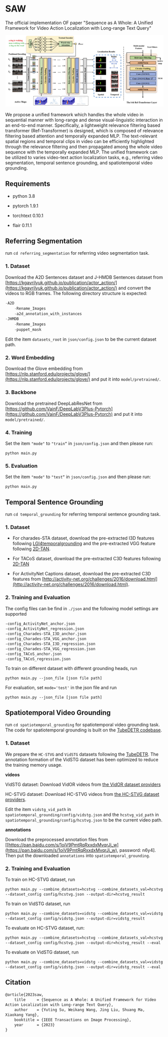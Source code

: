 # SAW

The official implementation OF paper "Sequence as A Whole: A Unified Framework for Video Action Localization with Long-range Text Query"

![](./docs/net.png)

We propose a unified framework which handles the whole video in sequential manner with long-range and dense visual-linguistic interaction in an end-to-end manner. Specifically, a lightweight relevance filtering based transformer (Ref-Transformer) is designed, which is composed of relevance filtering based attention and temporally expanded MLP. The text-relevant spatial regions and temporal clips in video can be efficiently highlighted through the relevance filtering and then propagated among the whole video sequence with the temporally expanded MLP. The unified framework can be utilized to varies video-text action localization tasks, e.g., referring video segmentation, temporal sentence grounding, and spatiotemporal video grounding. 

## Requirements

* python 3.8

* pytorch 1.9.1

* torchtext 0.10.1

* flair 0.11.1

## Referring Segmentation

run `cd referring_segmentation` for referring video segmentation task.

### 1. Dataset

Download the A2D Sentences dataset and J-HMDB Sentences dataset from [https://kgavrilyuk.github.io/publication/actor_action/](https://kgavrilyuk.github.io/publication/actor_action/) and convert the videos to RGB frames. The following directory structure is expected:
```python
-A2D
    -Rename_Images
    -a2d_annotation_with_instances
-JHMDB
    -Rename_Images
    -puppet_mask
```
Edit the item `datasets_root` in `json/config.json` to be the current dataset path.

### 2. Word Embedding

Download the Glove embedding from [https://nlp.stanford.edu/projects/glove/](https://nlp.stanford.edu/projects/glove/) and put it into `model/pretrained/`.

### 3. Backbone

Download the pretrained DeepLabResNet from [https://github.com/VainF/DeepLabV3Plus-Pytorch](https://github.com/VainF/DeepLabV3Plus-Pytorch) and put it into `model/pretrained/`. 

### 4. Training

Set the item `"mode"` to `"train“` in `json/config.json` and then please run:
```
python main.py
```
### 5. Evaluation

Set the item `"mode"` to `"test“` in `json/config.json` and then please run:
```
python main.py
``` 

## Temporal Sentence Grounding

run `cd temporal_grounding` for referring temporal sentence grounding task.

### 1. Dataset

* For charades-STA dataset, download the pre-extracted I3D features following [LGI4temporalgrounding](https://github.com/JonghwanMun/LGI4temporalgrounding) and the pre-extracted VGG feature following [2D-TAN](https://github.com/microsoft/VideoX/tree/master/2D-TAN).

* For TACoS dataset, download the pre-extracted C3D features following [2D-TAN](https://github.com/microsoft/VideoX/tree/master/2D-TAN)

* For ActivityNet Captions dataset, download the pre-extracted C3D features from [http://activity-net.org/challenges/2016/download.html](http://activity-net.org/challenges/2016/download.html).

### 2. Training and Evaluation

The config files can be find in `./json` and the following model settings are supported

```
-config_ActivityNet_anchor.json
-config_ActivityNet_regression.json
-config_Charades-STA_I3D_anchor.json
-config_Charades-STA_VGG_anchor.json
-config_Charades-STA_I3D_regression.json
-config_Charades-STA_VGG_regression.json
-config_TACoS_anchor.json
-config_TACoS_regression.json
```

To train on different dataset with different grounding heads, run

```
python main.py --json_file [json file path]
```

For evaluation, set `mode='test'` in the json file and run 

```
python main.py --json_file [json file path]
```

## Spatiotemporal Video Grounding

run `cd spatiotemporal_grounding` for spatiotemporal video grounding task. The code for spatiotemporal grounding is built on the [TubeDETR codebase](https://github.com/antoyang/TubeDETR).

### 1. Dataset

We prepare the `HC-STVG` and `VidSTG` datasets following the [TubeDETR](https://github.com/antoyang/TubeDETR). The annotation formation of the VidSTG dataset has been optimized to reduce the training memory usage. 

**videos**

VidSTG dataset: Download VidOR videos from [the VidOR dataset providers](https://xdshang.github.io/docs/vidor.html)

HC-STVG dataset: Download HC-STVG videos from [the HC-STVG dataset providers](https://github.com/tzhhhh123/HC-STVG).

Edit the item `vidstg_vid_path` in `spatiotemporal_grounding/config/vidstg.json` and the `hcstvg_vid_path` in `spatiotemporal_grounding/config/hcstvg.json` to be the current video path.

**annotations**

Download the preprocessed annotation files from \[[https://pan.baidu.com/s/1oiV9PmtRqRxxdxMvqrJj_w](https://pan.baidu.com/s/1oiV9PmtRqRxxdxMvqrJj_w), password: n6y4\]. Then put the downloaded `annotations` into `spatiotemporal_grounding`.

### 2. Training and Evaluation

To train on HC-STVG dataset, run

```
python main.py --combine_datasets=hcstvg --combine_datasets_val=hcstvg --dataset_config config/hcstvg.json --output-dir=hcstvg_result
```

To train on VidSTG dataset, run

```
python main.py --combine_datasets=vidstg --combine_datasets_val=vidstg --dataset_config config/vidstg.json --output-dir=vidstg_result
```

To evaluate on HC-STVG dataset, run:

```
python main.py --combine_datasets=hcstvg --combine_datasets_val=hcstvg --dataset_config config/hcstvg.json --output-dir=hcstvg_result --eval
```

To evaluate on VidSTG dataset, run

```
python main.py --combine_datasets=vidstg --combine_datasets_val=vidstg --dataset_config config/vidstg.json --output-dir=vidstg_result --eval
```

## Citation

```
@article{2023saw,
    title     = {Sequence as A Whole: A Unified Framework for Video Action Localization with Long-range Text Query},
    author    = {Yuting Su, Weikang Wang, Jing Liu, Shuang Ma, Xiaokang Yang},
    booktitle = {IEEE Transactions on Image Processing},
    year      = {2023}
}
```